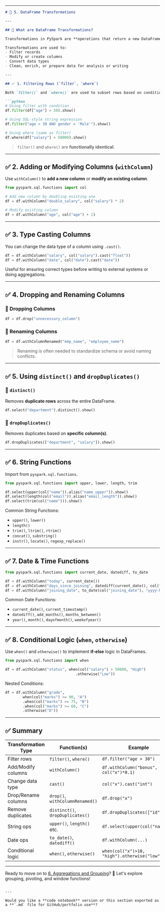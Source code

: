 
---

````markdown
# 📑 5. DataFrame Transformations

---

## 🔹 What are DataFrame Transformations?

Transformations in PySpark are **operations that return a new DataFrame** by modifying the original one. These operations are **lazy**, meaning they are not executed until an **action** (e.g., `show()`, `count()`, `write()`) is triggered.

Transformations are used to:
- Filter records
- Modify or create columns
- Convert data types
- Clean, enrich, or prepare data for analysis or writing

---

## ✅ 1. Filtering Rows (`filter`, `where`)

Both `filter()` and `where()` are used to subset rows based on conditions.

```python
# Using filter with condition
df.filter(df["age"] > 30).show()

# Using SQL-style string expression
df.filter("age > 30 AND gender = 'Male'").show()

# Using where (same as filter)
df.where(df["salary"] > 50000).show()
````

> `filter()` and `where()` are **functionally identical**.

---

## ✅ 2. Adding or Modifying Columns (`withColumn`)

Use `withColumn()` to **add a new column** or **modify an existing column**.

```python
from pyspark.sql.functions import col

# Add new column by doubling existing one
df = df.withColumn("double_salary", col("salary") * 2)

# Modify existing column
df = df.withColumn("age", col("age") + 1)
```

---

## ✅ 3. Type Casting Columns

You can change the data type of a column using `.cast()`.

```python
df = df.withColumn("salary", col("salary").cast("float"))
df = df.withColumn("date", col("date").cast("date"))
```

Useful for ensuring correct types before writing to external systems or doing aggregations.

---

## ✅ 4. Dropping and Renaming Columns

### 🔸 Dropping Columns

```python
df = df.drop("unnecessary_column")
```

### 🔸 Renaming Columns

```python
df = df.withColumnRenamed("emp_name", "employee_name")
```

> Renaming is often needed to standardize schema or avoid naming conflicts.

---

## ✅ 5. Using `distinct()` and `dropDuplicates()`

### 🔸 `distinct()`

Removes **duplicate rows** across the entire DataFrame.

```python
df.select("department").distinct().show()
```

### 🔸 `dropDuplicates()`

Removes duplicates based on **specific column(s)**.

```python
df.dropDuplicates(["department", "salary"]).show()
```

---

## ✅ 6. String Functions

Import from `pyspark.sql.functions`.

```python
from pyspark.sql.functions import upper, lower, length, trim

df.select(upper(col("name")).alias("name_upper")).show()
df.select(length(col("email")).alias("email_length")).show()
df.select(trim(col("name"))).show()
```

Common String Functions:

* `upper()`, `lower()`
* `length()`
* `trim()`, `ltrim()`, `rtrim()`
* `concat()`, `substring()`
* `instr()`, `locate()`, `regexp_replace()`

---

## ✅ 7. Date & Time Functions

```python
from pyspark.sql.functions import current_date, datediff, to_date

df = df.withColumn("today", current_date())
df = df.withColumn("days_since_joining", datediff(current_date(), col("joining_date")))
df = df.withColumn("joining_date", to_date(col("joining_date"), "yyyy-MM-dd"))
```

Common Date Functions:

* `current_date()`, `current_timestamp()`
* `datediff()`, `add_months()`, `months_between()`
* `year()`, `month()`, `dayofmonth()`, `weekofyear()`

---

## ✅ 8. Conditional Logic (`when`, `otherwise`)

Use `when()` and `otherwise()` to implement **if-else** logic in DataFrames.

```python
from pyspark.sql.functions import when

df = df.withColumn("status", when(col("salary") > 50000, "High")
                                .otherwise("Low"))
```

Nested Conditions:

```python
df = df.withColumn("grade", 
        when(col("marks") >= 90, "A")
        .when(col("marks") >= 75, "B")
        .when(col("marks") >= 60, "C")
        .otherwise("D"))
```

---

## ✅ Summary

| Transformation Type | Function(s)                      | Example                                      |
| ------------------- | -------------------------------- | -------------------------------------------- |
| Filter rows         | `filter()`, `where()`            | `df.filter("age > 30")`                      |
| Add/Modify columns  | `withColumn()`                   | `df.withColumn("bonus", col("x")*0.1)`       |
| Change data type    | `cast()`                         | `col("x").cast("int")`                       |
| Drop/Rename columns | `drop()`, `withColumnRenamed()`  | `df.drop("x")`                               |
| Remove duplicates   | `distinct()`, `dropDuplicates()` | `df.dropDuplicates(["id"])`                  |
| String ops          | `upper()`, `length()` etc.       | `df.select(upper(col("name")))`              |
| Date ops            | `to_date()`, `datediff()`        | `df.withColumn(...)`                         |
| Conditional logic   | `when()`, `otherwise()`          | `when(col("x")>10, "high").otherwise("low")` |

---

Ready to move on to [6. Aggregations and Grouping](#)? 🧮 Let's explore grouping, pivoting, and window functions!

```

---

Would you like a **code notebook** version or this section exported as a **`.md` file for GitHub/portfolio use**?
```
